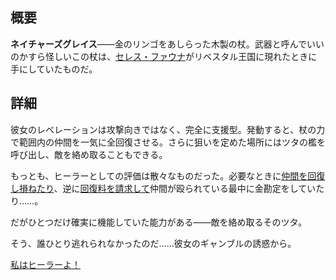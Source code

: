 <!-- title: ネイチャーズグレイス -->

<!-- quote: 癒しを大特価！今日のヒールはいかがですか！ -->

<!-- chapters: 0 -->

<!-- images: (ファウナが初めてネイチャーズグレイスを振るう姿), (インベントリに映るネイチャーズグレイス), (ネイチャーズグレイスの能力が発動した瞬間) -->

<!-- model: true -->

## 概要

**ネイチャーズグレイス**――金のリンゴをあしらった木製の杖。武器と呼んでいいのかすら怪しいこの杖は、[セレス・ファウナ](#entry:fauna-entry)がリベスタル王国に現れたときに手にしていたものだ。

## 詳細

彼女のレベレーションは攻撃向きではなく、完全に支援型。発動すると、杖の力で範囲内の仲間を一気に全回復させる。さらに狙いを定めた場所にはツタの檻を呼び出し、敵を絡め取ることもできる。

もっとも、ヒーラーとしての評価は散々なものだった。必要なときに[仲間を回復し損ねたり](https://www.youtube.com/live/VrLNA0SjYN8?si=eqNXxwok2sYV58L-&t=6903)、逆に[回復料を請求して](https://www.youtube.com/live/8x-MVX8h9gU?t=7796s)仲間が殴られている最中に金勘定をしていたり……。

だがひとつだけ確実に機能していた能力がある――敵を絡め取るそのツタ。

そう、誰ひとり逃れられなかったのだ……彼女のギャンブルの誘惑から。

[私はヒーラーよ！](#embed:https://www.youtube.com/live/VrLNA0SjYN8?si=44SWAU576JOrr0X5&t=6724)
